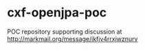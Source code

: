 # cxf-openjpa-poc
POC repository supporting discussion at http://markmail.org/message/ikfjv4rrxjwznurv
